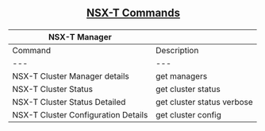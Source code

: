 ## <p align="center"><ins>NSX-T Commands</ins></p>

| NSX-T Manager ||
| --- | --- |
| Command | Description |
| --- | --- |
|NSX-T Cluster Manager details|get managers|
|NSX-T Cluster Status|get cluster status|
|NSX-T Cluster Status Detailed|get cluster status verbose|
|NSX-T Cluster Configuration Details|get cluster config|